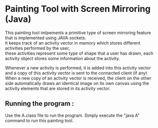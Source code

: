 # Painting Tool with Screen Mirroring (Java)
<p>This painting tool imlpements a primitive type of screen mirroring feature that is implemented using JAVA sockets. <br>
It keeps track of an activity vector in memory which stores different activities performed by the user,<br> 
these activities represent some type of shape that a user has drawn, each activity object stores some information about the activity.</p>

<p>Whenever a new activity is performed, it is added into this activity vector and a copy of this activity vector is sent to the connected client (if any)<br>
When a new copy of an activity vector is received, the client on the other side automatically draws an identical image on its own canvas using the activity elements that are stored in its activity vector.
</p>

<h2>Running the program :</h2>
Use the A.class file to run the program. Simply execute the "java A" command to run this painting tool. 
